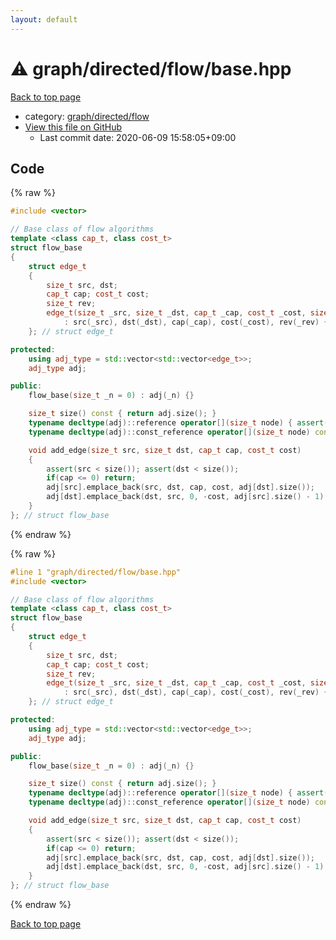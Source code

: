```yaml
---
layout: default
---
```


<!-- mathjax config similar to math.stackexchange -->
<script type="text/javascript" async
  src="https://cdnjs.cloudflare.com/ajax/libs/mathjax/2.7.5/MathJax.js?config=TeX-MML-AM_CHTML">
</script>
<script type="text/x-mathjax-config">
  MathJax.Hub.Config({
    TeX: { equationNumbers: { autoNumber: "AMS" }},
    tex2jax: {
      inlineMath: [ ['$','$'] ],
      processEscapes: true
    },
    "HTML-CSS": { matchFontHeight: false },
    displayAlign: "left",
    displayIndent: "2em"
  });
</script>

<script type="text/javascript" src="https://cdnjs.cloudflare.com/ajax/libs/jquery/3.4.1/jquery.min.js"></script>
<script src="https://cdn.jsdelivr.net/npm/jquery-balloon-js@1.1.2/jquery.balloon.min.js" integrity="sha256-ZEYs9VrgAeNuPvs15E39OsyOJaIkXEEt10fzxJ20+2I=" crossorigin="anonymous"></script>
<script type="text/javascript" src="../../../../assets/js/copy-button.js"></script>
<link rel="stylesheet" href="../../../../assets/css/copy-button.css" />


# :warning: graph/directed/flow/base.hpp

<a href="../../../../index.html">Back to top page</a>

* category: <a href="../../../../index.html#13554c95f4603c3979d32881e43d19e6">graph/directed/flow</a>
* <a href="{{ site.github.repository_url }}/blob/master/graph/directed/flow/base.hpp">View this file on GitHub</a>
    - Last commit date: 2020-06-09 15:58:05+09:00




## Code

<a id="unbundled"></a>
{% raw %}
```cpp
#include <vector>

// Base class of flow algorithms
template <class cap_t, class cost_t>
struct flow_base
{
    struct edge_t
    {
        size_t src, dst;
        cap_t cap; cost_t cost;
        size_t rev;
        edge_t(size_t _src, size_t _dst, cap_t _cap, cost_t _cost, size_t _rev)
            : src(_src), dst(_dst), cap(_cap), cost(_cost), rev(_rev) {}
    }; // struct edge_t

protected:
    using adj_type = std::vector<std::vector<edge_t>>;
    adj_type adj;

public:
    flow_base(size_t _n = 0) : adj(_n) {}

    size_t size() const { return adj.size(); }
    typename decltype(adj)::reference operator[](size_t node) { assert(node < size()); return adj[node]; }
    typename decltype(adj)::const_reference operator[](size_t node) const { assert(node < size()); return adj[node]; }

    void add_edge(size_t src, size_t dst, cap_t cap, cost_t cost)
    {
        assert(src < size()); assert(dst < size());
        if(cap <= 0) return;
        adj[src].emplace_back(src, dst, cap, cost, adj[dst].size());
        adj[dst].emplace_back(dst, src, 0, -cost, adj[src].size() - 1);
    }
}; // struct flow_base

```
{% endraw %}

<a id="bundled"></a>
{% raw %}
```cpp
#line 1 "graph/directed/flow/base.hpp"
#include <vector>

// Base class of flow algorithms
template <class cap_t, class cost_t>
struct flow_base
{
    struct edge_t
    {
        size_t src, dst;
        cap_t cap; cost_t cost;
        size_t rev;
        edge_t(size_t _src, size_t _dst, cap_t _cap, cost_t _cost, size_t _rev)
            : src(_src), dst(_dst), cap(_cap), cost(_cost), rev(_rev) {}
    }; // struct edge_t

protected:
    using adj_type = std::vector<std::vector<edge_t>>;
    adj_type adj;

public:
    flow_base(size_t _n = 0) : adj(_n) {}

    size_t size() const { return adj.size(); }
    typename decltype(adj)::reference operator[](size_t node) { assert(node < size()); return adj[node]; }
    typename decltype(adj)::const_reference operator[](size_t node) const { assert(node < size()); return adj[node]; }

    void add_edge(size_t src, size_t dst, cap_t cap, cost_t cost)
    {
        assert(src < size()); assert(dst < size());
        if(cap <= 0) return;
        adj[src].emplace_back(src, dst, cap, cost, adj[dst].size());
        adj[dst].emplace_back(dst, src, 0, -cost, adj[src].size() - 1);
    }
}; // struct flow_base

```
{% endraw %}

<a href="../../../../index.html">Back to top page</a>

